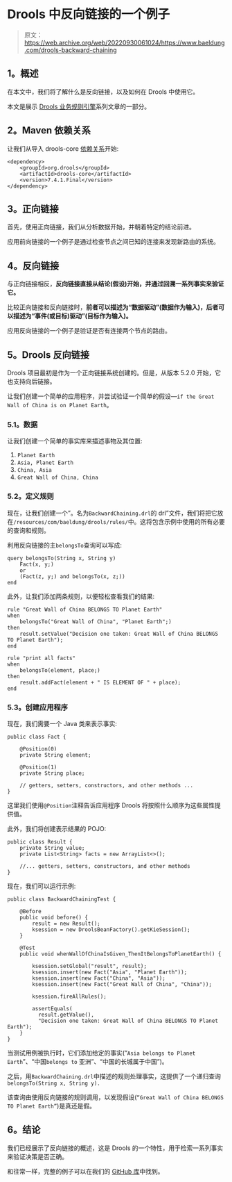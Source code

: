 # Drools 中反向链接的一个例子

> 原文：<https://web.archive.org/web/20220930061024/https://www.baeldung.com/drools-backward-chaining>

## **1。概述**

在本文中，我们将了解什么是反向链接，以及如何在 Drools 中使用它。

本文是展示 [Drools 业务规则引擎](/web/20220523230533/https://www.baeldung.com/drools)系列文章的一部分。

## **2。Maven 依赖关系**

让我们从导入 drools-core [依赖关系](https://web.archive.org/web/20220523230533/https://search.maven.org/classic/#search%7Cga%7C1%7Cdrools-core)开始:

```
<dependency>
    <groupId>org.drools</groupId>
    <artifactId>drools-core</artifactId>
    <version>7.4.1.Final</version>
</dependency>
```

## **3。正向链接**

首先，使用正向链接，我们从分析数据开始，并朝着特定的结论前进。

应用前向链接的一个例子是通过检查节点之间已知的连接来发现新路由的系统。

## **4。反向链接**

与正向链接相反，**反向链接直接从结论(假设)开始，并通过回溯一系列事实来验证它。**

比较正向链接和反向链接时，**前者可以描述为“数据驱动”(数据作为输入)，后者可以描述为“事件(或目标)驱动”(目标作为输入)。**

应用反向链接的一个例子是验证是否有连接两个节点的路由。

## **5。Drools 反向链接**

Drools 项目最初是作为一个正向链接系统创建的。但是，从版本 5.2.0 开始，它也支持向后链接。

让我们创建一个简单的应用程序，并尝试验证一个简单的假设—`if the Great Wall of China is on Planet Earth`。

### **5.1。数据**

让我们创建一个简单的事实库来描述事物及其位置:

1.  `Planet Earth`
2.  `Asia, Planet Earth`
3.  `China, Asia`
4.  `Great Wall of China, China`

### 5.2。定义规则

现在，让我们创建一个”。名为`BackwardChaining.drl`的 drl”文件，我们将把它放在`/resources/com/baeldung/drools/rules/`中。这将包含示例中使用的所有必要的查询和规则。

利用反向链接的主`belongsTo`查询可以写成:

```
query belongsTo(String x, String y)
    Fact(x, y;)
    or
    (Fact(z, y;) and belongsTo(x, z;))
end
```

此外，让我们添加两条规则，以便轻松查看我们的结果:

```
rule "Great Wall of China BELONGS TO Planet Earth"
when
    belongsTo("Great Wall of China", "Planet Earth";)
then
    result.setValue("Decision one taken: Great Wall of China BELONGS TO Planet Earth");
end

rule "print all facts"
when
    belongsTo(element, place;)
then
    result.addFact(element + " IS ELEMENT OF " + place);
end
```

### 5.3。创建应用程序

现在，我们需要一个 Java 类来表示事实:

```
public class Fact {

    @Position(0)
    private String element;

    @Position(1)
    private String place;

    // getters, setters, constructors, and other methods ...    
} 
```

这里我们使用`@Position`注释告诉应用程序 Drools 将按照什么顺序为这些属性提供值。

此外，我们将创建表示结果的 POJO:

```
public class Result {
    private String value;
    private List<String> facts = new ArrayList<>();

    //... getters, setters, constructors, and other methods
}
```

现在，我们可以运行示例:

```
public class BackwardChainingTest {

    @Before
    public void before() {
        result = new Result();
        ksession = new DroolsBeanFactory().getKieSession();
    }

    @Test
    public void whenWallOfChinaIsGiven_ThenItBelongsToPlanetEarth() {

        ksession.setGlobal("result", result);
        ksession.insert(new Fact("Asia", "Planet Earth"));
        ksession.insert(new Fact("China", "Asia"));
        ksession.insert(new Fact("Great Wall of China", "China"));

        ksession.fireAllRules();

        assertEquals(
          result.getValue(),
          "Decision one taken: Great Wall of China BELONGS TO Planet Earth");
    }
}
```

当测试用例被执行时，它们添加给定的事实(“`Asia belongs to Planet Earth`”、“中国`belongs to` 亚洲”、“中国的长城属于中国”)。

之后，用`BackwardChaining.drl`中描述的规则处理事实，这提供了一个递归查询`belongsTo(String x, String y).`

该查询由使用反向链接的规则调用，以发现假设(`“Great Wall of China BELONGS TO Planet Earth”`)是真还是假。

## **6。结论**

我们已经展示了反向链接的概述，这是 Drools 的一个特性，用于检索一系列事实来验证决策是否正确。

和往常一样，完整的例子可以在我们的 [GitHub 库](https://web.archive.org/web/20220523230533/https://github.com/eugenp/tutorials/tree/master/drools)中找到。